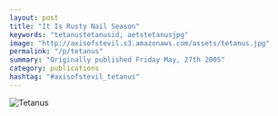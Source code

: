 ```yaml
---
layout: post
title: "It Is Rusty Nail Season"
keywords: "tetanustetanusid, aetstetanusjpg"
image: "http://axisofstevil.s3.amazonaws.com/assets/tetanus.jpg"
permalink: "/p/tetanus"
summary: "Originally published Friday May, 27th 2005"
category: publications
hashtag: "#axisofstevil_tetanus"
---
```


[id_1]: http://axisofstevil.s3.amazonaws.com/assets/tetanus.jpg "Tetanus"
![Tetanus][id_1]
